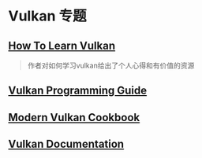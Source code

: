 # Vulkan 专题

## [How To Learn Vulkan](htlv.md)

> 作者对如何学习vulkan给出了个人心得和有价值的资源

## [Vulkan Programming Guide](vpg/vpg.md)

## [Modern Vulkan Cookbook](modern_vulkan_cookbook/mvc.md)

## [Vulkan Documentation](vulkan_documentation/vk_doc.md)
